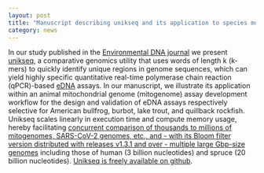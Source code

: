 ```yaml
---  
layout: post  
title: "Manuscript describing unikseq and its application to species monitoring using environmental DNA (eDNA), published"  
category: news  
---  
```


In our study published in the [Environmental DNA journal](https://doi.org/10.1002/edn3.438) we present [unikseq](https://github.com/bcgsc/unikseq), a comparative genomics utility that uses words of length k (k-mers) to quickly identify unique regions in genome sequences, which can yield highly specific quantitative real-time polymerase chain reaction (qPCR)-based [eDNA](https://en.wikipedia.org/wiki/Environmental_DNA) assays. In our manuscript, we illustrate its application within an animal mitochondrial genome (mitogenome) assay development workflow for the design and validation of eDNA assays respectively selective for American bullfrog, burbot, lake trout, and quillback rockfish. Unikseq scales linearly in execution time and compute memory usage, hereby facilitating [concurrent comparison of thousands to millions of mitogenomes, SARS-CoV-2 genomes, etc., and - with its Bloom filter version distributed with releases v1.3.1 and over - multiple large Gbp-size genomes](https://raw.githubusercontent.com/bcgsc/unikseq/main/unikseq-recomb2023poster.png) including those of human (3 billion nucleotides) and spruce (20 billion nucleotides). [Unikseq is freely available on github](https://github.com/bcgsc/unikseq).
